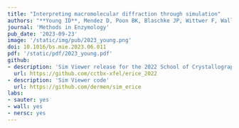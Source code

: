 ```yaml
---
title: "Interpreting macromolecular diffraction through simulation"
authors: "**Young ID**, Mendez D, Poon BK, Blaschke JP, Wittwer F, Wall ME, Sauter NK" # use &#42; for co-first
journal: 'Methods in Enzymology'
pub_date: '2023-09-23'
image: '/static/img/pub/2023_young.png'
doi: 10.1016/bs.mie.2023.06.011
pdf: '/static/pdf/2023_young.pdf'
github:
- description: 'Sim Viewer release for the 2022 School of Crystallography in Erice'
  url: https://github.com/cctbx-xfel/erice_2022
- description: 'Sim Viewer code'
  url: https://github.com/dermen/sim_erice
labs:
- sauter: yes
- wall: yes
- nersc: yes
---
```

